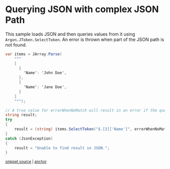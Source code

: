 # Querying JSON with complex JSON Path

This sample loads JSON and then queries values from it using `Argon.JToken.SelectToken`. An error is thrown when part of the JSON path is not found.

<!-- snippet: ErrorWhenNoMatchQuery -->
<a id='snippet-ErrorWhenNoMatchQuery'></a>
```cs
var items = JArray.Parse(
    """
    [
      {
        'Name': 'John Doe',
      },
      {
        'Name': 'Jane Doe',
      }
    ]
    """);

// A true value for errorWhenNoMatch will result in an error if the queried value is missing
string result;
try
{
    result = (string) items.SelectToken("$.[3]['Name']", errorWhenNoMatch: true);
}
catch (JsonException)
{
    result = "Unable to find result in JSON.";
}
```
<sup><a href='/src/ArgonTests/Documentation/Samples/JsonPath/ErrorWhenNoMatchQuery.cs#L10-L35' title='Snippet source file'>snippet source</a> | <a href='#snippet-ErrorWhenNoMatchQuery' title='Start of snippet'>anchor</a></sup>
<!-- endSnippet -->
